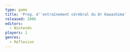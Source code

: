 ```yaml
---
type: game
title: 'Prog. d''entraînement cérébral du Dr Kawashima'
released: 2006
editors: 
  - Nintendo
players: 1
genres:
  - Réflexion
---
```

